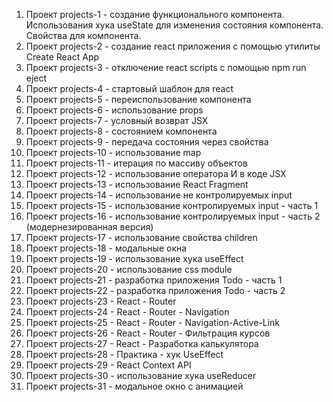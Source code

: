 1. Проект projects-1 - создание функционального компонента. Использования хука useState для изменения состояния компонента. Свойства для компонента.
2. Проект projects-2 - создание react приложения с помощью утилиты Create React App
3. Проект projects-3 - отключение react scripts с помощью npm run eject
4. Проект projects-4 - стартовый шаблон для react
5. Проект projects-5 - переиспользование компонента
6. Проект projects-6 - использование props
7. Проект projects-7 - условный возврат JSX
8. Проект projects-8 - состоянием компонента
9. Проект projects-9 - передача состояния через свойства
10. Проект projects-10 - использование map
11. Проект projects-11 - итерация по массиву объектов
12. Проект projects-12 - использование оператора И в коде JSX
13. Проект projects-13 - использование React Fragment
14. Проект projects-14 - использование не контролируемых input
15. Проект projects-15 - использование контролируемых input - часть 1
16. Проект projects-16 - использование контролируемых input - часть 2 (модернезированная версия)
17. Проект projects-17 - использование свойства children
18. Проект projects-18 - модальные окна
19. Проект projects-19 - использование хука useEffect
20. Проект projects-20 - использование css module
21. Проект projects-21 - разработка приложения Todo - часть 1
22. Проект projects-22 - разработка приложения Todo - часть 2
23. Проект projects-23 - React - Router
24. Проект projects-24 - React - Router - Navigation
25. Проект projects-25 - React - Router - Navigation-Active-Link
26. Проект projects-26 - React - Router - Фильтрация курсов
27. Проект projects-27 - React - Разработка калькулятора
28. Проект projects-28 - Практика - хук UseEffect
29. Проект projects-29 - React Context API
30. Проект projects-30 - использование хука useReducer
31. Проект projects-31 - модальное окно с анимацией
